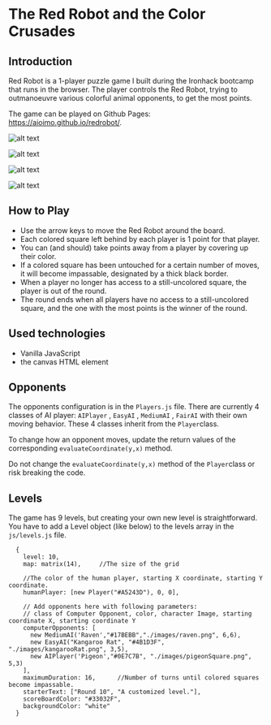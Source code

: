 # The Red Robot and the Color Crusades
## Introduction

Red Robot is a 1-player puzzle game I built during the Ironhack bootcamp that runs in the browser. The player controls the Red Robot, trying to outmanoeuvre various colorful animal opponents, to get the most points.

The game can be played on Github Pages: https://aioimo.github.io/redrobot/.

![alt text](https://user-images.githubusercontent.com/24706154/52619615-6a080180-2ea2-11e9-938c-afc45dd4ef92.png "Red Robot") 

![alt text](https://user-images.githubusercontent.com/24706154/52620665-75106100-2ea5-11e9-9478-0510ea02b360.png "Red Robot")

![alt text](https://user-images.githubusercontent.com/24706154/52632929-283b8300-2ec3-11e9-8fa1-0a84e6d4f7bc.png "Red Robot") 

![alt text](https://user-images.githubusercontent.com/24706154/52632985-55883100-2ec3-11e9-94ff-cd2f5c98778d.png "Red Robot")



## How to Play
- Use the arrow keys to move the Red Robot around the board. 
- Each colored square left behind by each player is 1 point for that player.
- You can (and should) take points away from a player by covering up their color.
- If a colored square has been untouched for a certain number of moves, it will become impassable, designated by a thick black border.
- When a player no longer has access to a still-uncolored square, the player is out of the round.
- The round ends when all players have no access to a still-uncolored square, and the one with the most points is the winner of the round.

## Used technologies
- Vanilla JavaScript
- the canvas HTML element


## Opponents

The opponents configuration is in the `Players.js` file. There are currently 4 classes of AI player: `AIPlayer` , `EasyAI` , `MediumAI` , `FairAI` with their own moving behavior. These 4 classes inherit from the `Player`class. 

To change how an opponent moves, update the return values of the corresponding `evaluateCoordinate(y,x)` method. 

Do not change the `evaluateCoordinate(y,x)` method of the `Player`class or risk breaking the code. 


## Levels

The game has 9 levels, but creating your own new level is straightforward. You have to add a Level object (like below) to the levels array in the `js/levels.js` file. 

``````
  {
    level: 10,
    map: matrix(14),     //The size of the grid

    //The color of the human player, starting X coordinate, starting Y coordinate.
    humanPlayer: [new Player("#A5243D"), 0, 0],   

    // Add opponents here with following parameters:
    // class of Computer Opponent, color, character Image, starting coordinate X, starting coordinate Y
    computerOpponents: [
      new MediumAI('Raven',"#17BEBB","./images/raven.png", 6,6),  
      new EasyAI("Kangaroo Rat", "#4B1D3F", "./images/kangarooRat.png", 3,5),
      new AIPlayer('Pigeon',"#0E7C7B", "./images/pigeonSquare.png", 5,3)
    ],
    maximumDuration: 16,      //Number of turns until colored squares become impassable.
    starterText: ["Round 10", "A customized level."],
    scoreBoardColor: "#33032F",
    backgroundColor: "white"
  }
``````

